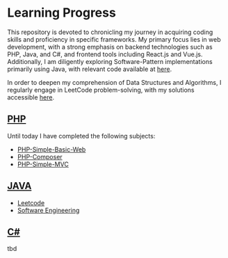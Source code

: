 # Learning Progress

This repository is devoted to chronicling my journey in acquiring coding skills and proficiency in specific frameworks. My primary focus lies in web development, with a strong emphasis on backend technologies such as PHP, Java, and C#, and frontend tools including React.js and Vue.js. Additionally, I am diligently exploring Software-Pattern implementations primarily using Java, with relevant code available at [here](https://github.com/vinstonsalim/learning/tree/main/JAVA).

In order to deepen my comprehension of Data Structures and Algorithms, I regularly engage in LeetCode problem-solving, with my solutions accessible [here](https://github.com/vinstonsalim/learning/tree/main/JAVA/Leetcode).

## [PHP](https://github.com/vinstonsalim/learning/tree/main/PHP/)
Until today I have completed the following subjects:
- [PHP-Simple-Basic-Web](https://github.com/vinstonsalim/learning/tree/main/PHP/php-simple-web)
- [PHP-Composer](https://github.com/vinstonsalim/learning/tree/main/PHP/php-composer)
- [PHP-Simple-MVC](https://github.com/vinstonsalim/learning/tree/main/PHP/php-simple-mvc)

## [JAVA](https://github.com/vinstonsalim/learning/tree/main/JAVA/)
- [Leetcode]()
- [Software Engineering]()

## [C#]()
tbd
